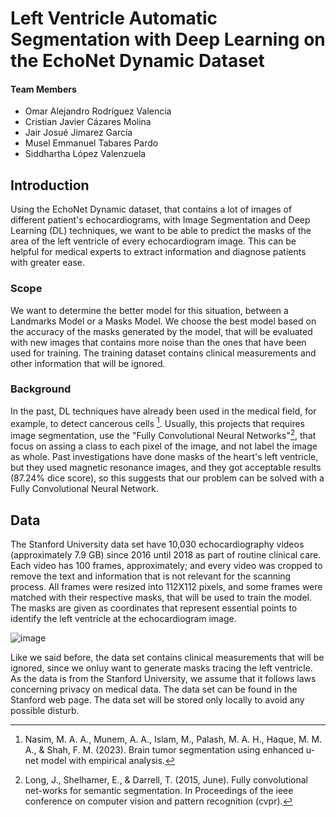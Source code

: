 # Left Ventricle Automatic Segmentation with Deep Learning on the EchoNet Dynamic Dataset

#### Team Members

- Omar Alejandro Rodríguez Valencia
- Cristian Javier Cázares Molina
- Jair Josué Jimarez García
- Musel Emmanuel Tabares Pardo
- Siddhartha López Valenzuela

## Introduction
Using the EchoNet Dynamic dataset, that contains a lot of images of different patient's echocardiograms, with Image Segmentation and Deep Learning (DL) techniques, we want to be able to predict the masks of the area of the left ventricle of every echocardiogram image. This can be helpful for medical experts to extract information and diagnose patients with greater ease.

### Scope
We want to determine the better model for this situation, between a Landmarks Model or a Masks Model. We choose the best model based on the accuracy of the masks generated by the model, that will be evaluated with new images that contains more noise than the ones that have been used for training. The training dataset contains clinical measurements and other information that will be ignored.

### Background
In the past, DL techniques have already been used in the medical field, for example, to detect cancerous cells [^1]. Usually, this projects that requires image segmentation, use the "Fully Convolutional Neural Networks"[^2], that focus on assing a class to each pixel of the image, and not label the image as whole. Past investigations have done masks of the heart's left ventricle, but they used magnetic resonance images, and they got acceptable results (87.24% dice score), so this suggests that our problem can be solved with a Fully Convolutional Neural Network.

## Data
The Stanford University data set have 10,030 echocardiography videos (approximately 7.9 GB) since 2016 until 2018 as part of routine clinical care. Each video has 100 frames, approximately; and every video was cropped to remove the text and information that is not relevant for the scanning process. All frames were resized into 112X112 pixels, and some frames were matched with their respective masks, that will be used to train the model. The masks are given as coordinates that represent essential points to identify the left ventricle at the echocardiogram image.

![image](https://github.com/Tec-AI-23/EchoNetDynamic/assets/83721976/bf563538-a787-429a-9169-a594d3a0e808)

Like we said before, the data set contains clinical measurements that will be ignored, since we onluy want to generate masks tracing the left ventricle. As the data is from the Stanford University, we assume that it follows laws concerning privacy on medical data. The data set can be found in the Stanford web page. The data set will be stored only locally to avoid any possible disturb.

[^1]: Nasim, M. A. A., Munem, A. A., Islam, M., Palash, M. A. H., Haque, M. M. A., & Shah, F. M. (2023). Brain tumor segmentation using enhanced u-net model with empirical analysis.
[^2]: Long, J., Shelhamer, E., & Darrell, T. (2015, June). Fully convolutional net-works for semantic segmentation. In Proceedings of the ieee conference on computer vision and pattern recognition (cvpr).
